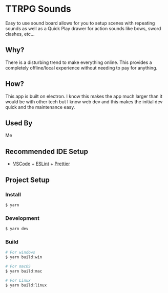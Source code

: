 # TTRPG Sounds

Easy to use sound board allows for you to setup scenes with repeating sounds as well as a Quick Play drawer for action sounds like bows, sword clashes, etc...

## Why?

There is a disturbing trend to make everything online. This provides a completely offline/local experience without needing to pay for anything.

## How?

This app is built on electron. I know this makes the app much larger than it would be with other tech but I know web dev and this makes the initial dev quick and the maintenance easy.

## Used By

Me

## Recommended IDE Setup

-   [VSCode](https://code.visualstudio.com/) + [ESLint](https://marketplace.visualstudio.com/items?itemName=dbaeumer.vscode-eslint) + [Prettier](https://marketplace.visualstudio.com/items?itemName=esbenp.prettier-vscode)

## Project Setup

### Install

```bash
$ yarn
```

### Development

```bash
$ yarn dev
```

### Build

```bash
# For windows
$ yarn build:win

# For macOS
$ yarn build:mac

# For Linux
$ yarn build:linux
```
